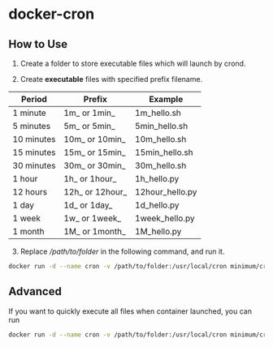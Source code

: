 # docker-cron

## How to Use

1. Create a folder to store executable files which will launch by crond.

2. Create **executable** files with specified prefix filename.

Period | Prefix | Example
------ | ------ | -------
1 minute | 1m\_ or 1min\_ | 1m\_hello.sh
5 minutes | 5m\_ or 5min\_ | 5min\_hello.sh
10 minutes | 10m\_ or 10min\_ | 10m\_hello.sh
15 minutes | 15m\_ or 15min\_ | 15min\_hello.sh
30 minutes | 30m\_ or 30min\_ | 30m\_hello.sh
1 hour | 1h\_ or 1hour\_ | 1h\_hello.py
12 hours | 12h\_ or 12hour\_ | 12hour\_hello.py
1 day | 1d\_ or 1day\_ | 1d\_hello.py
1 week | 1w\_ or 1week\_ | 1week\_hello.py
1 month | 1M\_ or 1month\_ | 1M\_hello.py

3. Replace _/path/to/folder_ in the following command, and run it.

```sh
docker run -d --name cron -v /path/to/folder:/usr/local/cron minimum/cron:py3
```

## Advanced

If you want to quickly execute all files when container launched, you can run

```sh
docker run -d --name cron -v /path/to/folder:/usr/local/cron minimum/cron:py3 -f
```
